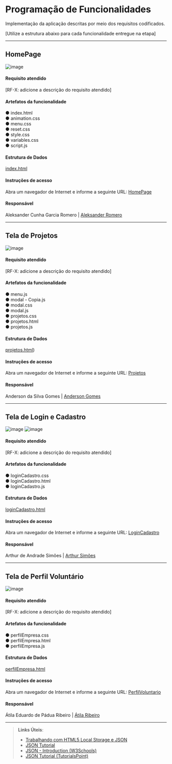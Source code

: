 # Programação de Funcionalidades

Implementação da aplicação descritas por meio dos requisitos codificados. 

[Utilize a estrutura abaixo para cada funcionalidade entregue na etapa]

***

## HomePage

![image](https://github.com/ICEI-PUC-Minas-PMV-ADS/pmv-ads-2023-2-e1-proj-web-t2-projetovoluntariado/assets/145074016/cbed1cb8-2e0d-4daf-8312-03d8fba6f795)


#### Requisito atendido

[RF-X: adicione a descrição do requisito atendido]


#### Artefatos da funcionalidade

●	index.html<br>
●	animation.css<br>
●	menu.css<br>
●	reset.css<br>
●	style.css<br>
●	variables.css<br>
● script.js<br>


#### Estrutura de Dados

[index.html](https://github.com/ICEI-PUC-Minas-PMV-ADS/pmv-ads-2023-2-e1-proj-web-t2-projetovoluntariado/blob/main/codigo-fonte/src/index.html)


#### Instruções de acesso

Abra um navegador de Internet e informe a seguinte URL: [HomePage](https://voluntaria.vercel.app/)


#### Responsável

Aleksander Cunha Garcia Romero | [Aleksander Romero](https://github.com/AleksanderRomero)

***

## Tela de Projetos

![image](https://github.com/ICEI-PUC-Minas-PMV-ADS/pmv-ads-2023-2-e1-proj-web-t2-projetovoluntariado/assets/145074016/64cd62dd-b393-40c5-8658-ab0fefb08734)


#### Requisito atendido

[RF-X: adicione a descrição do requisito atendido]


#### Artefatos da funcionalidade

●	menu.js<br>
●	modal - Copia.js<br>
●	modal.css<br>
●	modal.js<br>
●	projetos.css<br>
●	projetos.html<br>
●	projetos.js<br>


#### Estrutura de Dados

[projetos.html](https://github.com/ICEI-PUC-Minas-PMV-ADS/pmv-ads-2023-2-e1-proj-web-t2-projetovoluntariado/blob/main/codigo-fonte/src/projetos/projetos.html))


#### Instruções de acesso

Abra um navegador de Internet e informe a seguinte URL: [Projetos](https://voluntaria.vercel.app/projetos/projetos.html)


#### Responsável

Anderson da Silva Gomes | [Anderson Gomes](https://github.com/Dinhoop)

***

## Tela de Login e Cadastro

![image](https://github.com/ICEI-PUC-Minas-PMV-ADS/pmv-ads-2023-2-e1-proj-web-t2-projetovoluntariado/assets/145074016/cd1f289f-745d-471e-82a1-9fecfdcbbc5b)
![image](https://github.com/ICEI-PUC-Minas-PMV-ADS/pmv-ads-2023-2-e1-proj-web-t2-projetovoluntariado/assets/145074016/b6eb521c-b1fa-4b46-aa9b-c4790acb4b49)


#### Requisito atendido

[RF-X: adicione a descrição do requisito atendido]


#### Artefatos da funcionalidade

●	loginCadastro.css<br>
●	loginCadastro.html<br>
●	loginCadastro.js<br>


#### Estrutura de Dados

[loginCadastro.html](https://github.com/ICEI-PUC-Minas-PMV-ADS/pmv-ads-2023-2-e1-proj-web-t2-projetovoluntariado/blob/main/codigo-fonte/src/loginCadastro/loginCadastro.html)


#### Instruções de acesso

Abra um navegador de Internet e informe a seguinte URL: [LoginCadastro](https://voluntaria.vercel.app/loginCadastro/loginCadastro.html)


#### Responsável

Arthur de Andrade Simões | [Arthur Simões](https://github.com/ArthurSimoess)

***

## Tela de Perfil Voluntário

![image](https://github.com/ICEI-PUC-Minas-PMV-ADS/pmv-ads-2023-2-e1-proj-web-t2-projetovoluntariado/assets/145074016/ddc07546-7959-4e6d-8b6a-fd3f8bd1df1e)


#### Requisito atendido

[RF-X: adicione a descrição do requisito atendido]


#### Artefatos da funcionalidade

●	perfilEmpresa.css<br>
●	perfilEmpresa.html<br>
●	perfilEmpresa.js<br>


#### Estrutura de Dados

[perfilEmpresa.html](https://github.com/ICEI-PUC-Minas-PMV-ADS/pmv-ads-2023-2-e1-proj-web-t2-projetovoluntariado/blob/main/codigo-fonte/src/perfilEmpresa/perfilEmpresa.html)


#### Instruções de acesso

Abra um navegador de Internet e informe a seguinte URL: [PerfilVoluntario](https://voluntaria.vercel.app/perfilVoluntario/perfilVoluntarioo.html)

#### Responsável

Átila Eduardo de Pádua Ribeiro | [Átila Ribeiro](https://github.com/atilaedu1)

***

> **Links Úteis**:
> - [Trabalhando com HTML5 Local Storage e JSON](https://www.devmedia.com.br/trabalhando-com-html5-local-storage-e-json/29045)
> - [JSON Tutorial](https://www.w3resource.com/JSON)
> - [JSON - Introduction (W3Schools)](https://www.w3schools.com/js/js_json_intro.asp)
> - [JSON Tutorial (TutorialsPoint)](https://www.tutorialspoint.com/json/index.htm)

